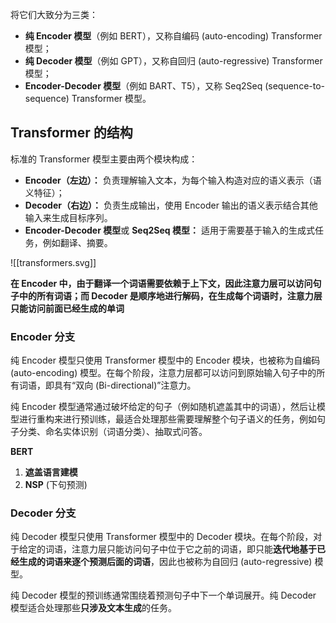 将它们大致分为三类：
- **纯 Encoder 模型**（例如 BERT），又称自编码 (auto-encoding) Transformer 模型；
- **纯 Decoder 模型**（例如 GPT），又称自回归 (auto-regressive) Transformer 模型；
- **Encoder-Decoder 模型**（例如 BART、T5），又称 Seq2Seq (sequence-to-sequence) Transformer 模型。

## Transformer 的结构

标准的 Transformer 模型主要由两个模块构成：
- **Encoder（左边）：** 负责理解输入文本，为每个输入构造对应的语义表示（语义特征）；
- **Decoder（右边）：** 负责生成输出，使用 Encoder 输出的语义表示结合其他输入来生成目标序列。
- **Encoder-Decoder 模型**或 **Seq2Seq 模型：** 适用于需要基于输入的生成式任务，例如翻译、摘要。

![[transformers.svg]]

**在 Encoder 中，由于翻译一个词语需要依赖于上下文，因此注意力层可以访问句子中的所有词语；而 Decoder 是顺序地进行解码，在生成每个词语时，注意力层只能访问前面已经生成的单词**


### Encoder 分支

纯 Encoder 模型只使用 Transformer 模型中的 Encoder 模块，也被称为自编码 (auto-encoding) 模型。在每个阶段，注意力层都可以访问到原始输入句子中的所有词语，即具有“双向 (Bi-directional)”注意力。

纯 Encoder 模型通常通过破坏给定的句子（例如随机遮盖其中的词语），然后让模型进行重构来进行预训练，最适合处理那些需要理解整个句子语义的任务，例如句子分类、命名实体识别（词语分类）、抽取式问答。

**BERT**
 1. **遮盖语言建模**
 2. **NSP** (下句预测)
 


### Decoder 分支

纯 Decoder 模型只使用 Transformer 模型中的 Decoder 模块。在每个阶段，对于给定的词语，注意力层只能访问句子中位于它之前的词语，即只能**迭代地基于已经生成的词语来逐个预测后面的词语**，因此也被称为自回归 (auto-regressive) 模型。

纯 Decoder 模型的预训练通常围绕着预测句子中下一个单词展开。纯 Decoder 模型适合处理那些**只涉及文本生成**的任务。